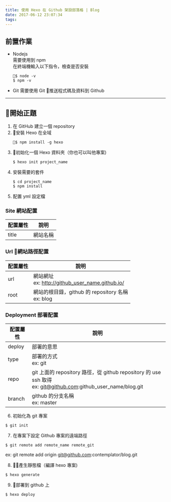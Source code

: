 ```yaml
---
title: 使用 Hexo 在 Github 架設部落格 | Blog
date: 2017-06-12 23:07:34
tags:
---
```


## 前置作業

* Nodejs  
    需要使用到 npm  
    在終端機輸入以下指令，檢查是否安裝
    ```
    $ node -v
    $ npm -v
    ```
* Git
    需要使用 Git 推送程式碼及資料到 Github

---

## 開始正題
1. 在 GitHub 建立一個 repository
2. 安裝 Hexo 在全域
    ```
    $ npm install -g hexo
    ```
3. 初始化一個 Hexo 資料夾（你也可以叫他專案)
    ```
    $ hexo init project_name
    ```
4. 安裝需要的套件
    ```
    $ cd project_name
    $ npm install
    ```
5. 配置 yml 設定檔

### Site 網站配置
| 配置屬性 | 說明     |
|----------|----------|
| title    | 網站名稱 |

### Url 網站路徑配置
| 配置屬性 | 說明                                              |
|----------|---------------------------------------------------|
| url      | 網站網址 <br>ex: http://github_user_name.github.io/   |
| root     | 網站的根目錄，github 的 repository 名稱  <br>ex: blog |

### Deployment 部署配置
| 配置屬性 | 說明                                                                                                          |
|----------|---------------------------------------------------------------------------------------------------------------|
| deploy   | 部署的意思                                                                                                    |
| type     | 部署的方式 <br>ex: git                                                                                            |
| repo     | git 上面的 repository 路徑，從 github repository 的 use ssh 取得 <br>ex: git@github.com:github_user_name/blog.git |
| branch   | github 的分支名稱 <br>ex: master                                                                                  |
  
    
6. 初始化為 git 專案
```
$ git init
```

7. 在專案下設定 Github 專案的遠端路徑 
```
$ git remote add remote_name remote_git
```  

ex: git remote add origin git@github.com:contemplator/blog.git

8. 產生靜態檔（編譯 hexo 專案)
```
$ hexo generate
```

9. 部署到 github 上
```
$ hexo deploy
```